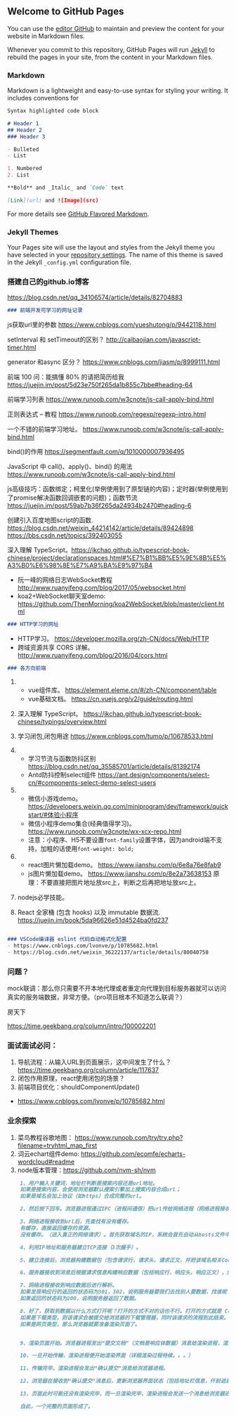 ## Welcome to GitHub Pages

You can use the [editor GitHub](https://github.com/tianmengmengliang/jpt.github.io/edit/master/README.md) to maintain and preview the content for your website in Markdown files.

Whenever you commit to this repository, GitHub Pages will run [Jekyll](https://jekyllrb.com/) to rebuild the pages in your site, from the content in your Markdown files.

### Markdown

Markdown is a lightweight and easy-to-use syntax for styling your writing. It includes conventions for

```markdown
Syntax highlighted code block

# Header 1
## Header 2
### Header 3

- Bulleted
- List

1. Numbered
2. List

**Bold** and _Italic_ and `Code` text

[Link](url) and ![Image](src)
```

For more details see [GitHub Flavored Markdown](https://guides.github.com/features/mastering-markdown/).

### Jekyll Themes

Your Pages site will use the layout and styles from the Jekyll theme you have selected in your [repository settings](https://github.com/tianmengmengliang/jpt.github.io/settings). The name of this theme is saved in the Jekyll `_config.yml` configuration file.


### 搭建自己的github.io博客
https://blog.csdn.net/qq_34106574/article/details/82704883



```markdown
### 前端开发可学习的网址记录
``` 
js获取url里的参数
https://www.cnblogs.com/yueshutong/p/9442118.html

setInterval 和 setTimeout的区别？
http://caibaojian.com/javascript-timer.html

generator 和async 区分？
https://www.cnblogs.com/jiasm/p/8999111.html

前端 100 问：能搞懂 80% 的请把简历给我
https://juejin.im/post/5d23e750f265da1b855c7bbe#heading-64

前端学习列表
https://www.runoob.com/w3cnote/js-call-apply-bind.html

正则表达式 – 教程
https://www.runoob.com/regexp/regexp-intro.html

一个不错的前端学习地址。
https://www.runoob.com/w3cnote/js-call-apply-bind.html

bind()的作用
https://segmentfault.com/q/1010000007936495

JavaScript 中 call()、apply()、bind() 的用法
https://www.runoob.com/w3cnote/js-call-apply-bind.html

js高级技巧：函数绑定；柯里化(举例使用到了原型链的内容)；定时器(举例使用到了promise解决函数回调嵌套的问题)；函数节流
https://juejin.im/post/59ab7b36f265da24934b2470#heading-6

创建引入百度地图script的函数.
https://blog.csdn.net/weixin_44214142/article/details/89424898
https://bbs.csdn.net/topics/392403055

深入理解 TypeScript。https://jkchao.github.io/typescript-book-chinese/project/declarationspaces.html#%E7%B1%BB%E5%9E%8B%E5%A3%B0%E6%98%8E%E7%A9%BA%E9%97%B4 
  
 - 阮一峰的网络日志WebSocket教程 http://www.ruanyifeng.com/blog/2017/05/websocket.html
 - koa2+WebSocket聊天室demo: https://github.com/ThenMorning/koa2WebSocket/blob/master/client.html

```markdown
### HTTP学习的网址
```
- HTTP学习。 https://developer.mozilla.org/zh-CN/docs/Web/HTTP
- 跨域资源共享 CORS 详解。  http://www.ruanyifeng.com/blog/2016/04/cors.html

```markdown
### 各方向前端
```
1. - vue组件库。 https://element.eleme.cn/#/zh-CN/component/table
   - vue基础文档。 https://cn.vuejs.org/v2/guide/routing.html
   
2. 深入理解 TypeScript。 https://jkchao.github.io/typescript-book-chinese/typings/overview.html
3. 学习闭包,闭包用途 https://www.cnblogs.com/tumo/p/10678533.html
4. - 学习节流与函数防抖区别 https://blog.csdn.net/qq_35585701/article/details/81392174
   - Antd防抖控制select组件 https://ant.design/components/select-cn/#components-select-demo-select-users

5. - 微信小游戏demo。 https://developers.weixin.qq.com/miniprogram/dev/framework/quickstart/#体验小程序
   - 微信小程序demo集合(经典值得学习)。 https://www.runoob.com/w3cnote/wx-xcx-repo.html
   - 注意：小程序、H5不要设置`font-family`设置字体，因为android端不支持，加粗的话使用`font-weight: bold;`
   
6. - react图片懒加载demo。 https://www.jianshu.com/p/6e8a76e8fab9
   - js图片懒加载demo。 https://www.jianshu.com/p/8e2a73638153 原理：不要直接把图片地址放src上，判断之后再把地址放src上。

6. nodejs必学技能。
7. React 全家桶 (包含 hooks) 以及 immutable 数据流.  https://juejin.im/book/5da96626e51d4524ba0fd237
```markdown

### VSCode编译器 eslint 代码自动格式化配置
- https://www.cnblogs.com/lvonve/p/10785682.html
- https://blog.csdn.net/weixin_36222137/article/details/80040758
``` 

### 问题？
mock联调：那么你只需要不开本地代理或者重定向代理到目标服务器就可以访问真实的服务端数据，非常方便。（pro项目根本不知道怎么联调？）

房天下

https://time.geekbang.org/column/intro/100002201

### 面试面试必问： 
1. 导航流程：从输入URL到页面展示，这中间发生了什么？
https://time.geekbang.org/column/article/117637
2. 闭包作用原理，react使用闭包的场景？
3. 前端项目优化：shouldComponentUpdate()

- https://www.cnblogs.com/lvonve/p/10785682.html

### 业余探索
1. 菜鸟教程谷歌地图： https://www.runoob.com/try/try.php?filename=tryhtml_map_first
2. 词云echart组件demo: https://github.com/ecomfe/echarts-wordcloud#readme
3. node版本管理：https://github.com/nvm-sh/nvm

```markdown
    1、用户输入关键词，地址栏判断是搜索内容还是url地址。
    如果是搜索内容，会使用浏览器默认搜索引擎加上搜索内容合成url；
    如果是域名会加上协议（如https）合成完整的url。

    2、然后按下回车。浏览器进程通过IPC（进程间通信）把url传给网络进程（网络进程接收到url才发起真正的网络请求）。

    3、网络进程接收到url后，先查找有没有缓存。
    有缓存，直接返回缓存的资源。
    没有缓存。（进入真正的网络请求）。首先获取域名的IP，系统会首先自动从hosts文件中寻找域名对应的 IP 地址，一旦找到，和服务器建立TCP连接；如果没有找到，则系统会将网址提交 DNS 域名解析服务器进行 IP 地址的解析。

    4、利用IP地址和服务器建立TCP连接（3次握手）。

    5、建立连接后，浏览器构建数据包（包含请求行，请求头，请求正文，并把该域名相关Cookie等数据附加到请求头），然后向服务器发送请求消息。

    6、服务器接收到消息后根据请求信息构建响应数据（包括响应行，响应头，响应正文），然后发送回网络进程。

    7、网络进程接收到响应数据后进行解析。
    如果发现响应行的返回的状态码为301，302，说明服务器要我们去找别人要数据，找谁呢？找响应头中的Location字段要，Location的内容是需要重定向的地址url。获取到这个url一切重新来过。
    如果返回的状态码为200，说明服务器返回了数据。

    8、好了，获取到数据以什么方式打开呢？打开的方式不对的话也不行。打开的方式就是 Content-Type。这个属性告诉浏览器服务器返回的数据是什么类型的。如果返回的是网页类型则为 text/html，如果是下载文件类型则为 application/octet-stream 等等。打开的方式不对，则得到的结果也不对。
    如果是下载类型，则该请求会被提交给浏览器的下载管理器，同时该请求的流程到此结束。
    如果是网页类型，那么浏览器就要准备渲染页面了。


    9、渲染页面开始。浏览器进程发出“提交文档”（文档是响应体数据）消息给渲染进程，渲染进程接收到消息后会和网络进程建立传输数据的通道，网络进程将“文档”传输给渲染进程。

    10、一旦开始传输，渲染进程便开始渲染界面（详细渲染过程待续。。。）

    11、传输完毕，渲染进程会发出“确认提交”消息给浏览器进程。

    12、浏览器在接收到“确认提交”消息后，更新浏览器界面状态（包括地址栏信息，仟前进后退历史，web页面和网站安全状态）。

    13、页面此时可能还没有渲染完毕，而一旦渲染完毕，渲染进程会发送一个消息给浏览器进程，浏览器接收到这个消息后会停止标签图标的加载动画。

    自此，一个完整的页面形成了。
``` 

